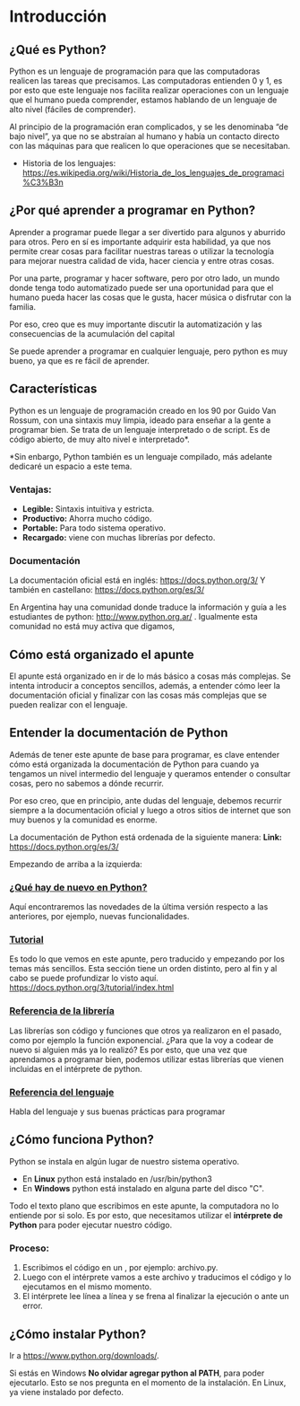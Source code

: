 # Introducción #

## ¿Qué es Python? ##
Python es un lenguaje de programación para que las computadoras realicen las tareas que precisamos. Las computadoras entienden 0 y 1, es por esto que este lenguaje nos facilita realizar operaciones con un lenguaje que el humano pueda comprender, estamos hablando de un lenguaje de alto nivel (fáciles de comprender).

Al principio de la programación eran complicados, y se les denominaba “de bajo nivel”, ya que no se abstraían al humano y había un contacto directo con las máquinas para que realicen lo que operaciones que se necesitaban.

- Historia de los lenguajes: https://es.wikipedia.org/wiki/Historia_de_los_lenguajes_de_programaci%C3%B3n

## ¿Por qué aprender a programar en Python? ##

Aprender a programar puede llegar a ser divertido para algunos y aburrido para otros. Pero en sí es importante adquirir esta habilidad, ya que nos permite crear cosas para facilitar nuestras tareas o utilizar la tecnología para mejorar nuestra calidad de vida, hacer ciencia y entre otras cosas.

Por una parte, programar y hacer software, pero por otro lado, un mundo donde tenga todo automatizado puede ser una oportunidad para que el humano pueda hacer las cosas que le gusta, hacer música o disfrutar con la familia.

Por eso, creo que es muy importante discutir la automatización y las consecuencias de la acumulación del capital

Se puede aprender a programar en cualquier lenguaje, pero python es muy bueno, ya que es re fácil de aprender.

## Características ##

Python es un lenguaje de programación creado en los 90 por Guido Van Rossum, con una sintaxis muy limpia, ideado para enseñar a la gente a programar bien. Se trata de un lenguaje interpretado o de script. Es de código abierto, de muy alto nivel e interpretado*.

*Sin enbargo, Python también es un lenguaje compilado, más adelante dedicaré un espacio a este tema.

### Ventajas: ##
- **Legible:** Sintaxis intuitiva y estricta.
- **Productivo:** Ahorra mucho código.
- **Portable:** Para todo sistema operativo.
- **Recargado:** viene con muchas librerías por defecto.

### Documentación ###

La documentación oficial está en inglés: https://docs.python.org/3/
Y también en castellano: https://docs.python.org/es/3/

En Argentina hay una comunidad donde traduce la información y guía a les estudiantes de python: http://www.python.org.ar/ . Igualmente esta comunidad no está muy activa que digamos,


## Cómo está organizado el apunte ##

El apunte está organizado en ir de lo más básico a cosas más complejas. Se intenta introducir a conceptos sencillos, además, a entender cómo leer la documentación oficial y finalizar con las cosas más complejas que se pueden realizar con el lenguaje.

## Entender la documentación de Python ##

Además de tener este apunte de base para programar, es clave entender cómo está organizada la documentación de Python para cuando ya tengamos un nivel intermedio del lenguaje y queramos entender o consultar cosas, pero no sabemos a dónde recurrir.

Por eso creo, que en principio, ante dudas del lenguaje, debemos recurrir siempre a la documentación oficial y luego a otros sitios de internet que son muy buenos y la comunidad es enorme.

La documentación de Python está ordenada de la siguiente manera:
**Link:** https://docs.python.org/es/3/

Empezando de arriba a la izquierda:

### [¿Qué hay de nuevo en Python?](https://docs.python.org/es/3/whatsnew/3.9.html) ###
Aquí encontraremos las novedades de la última versión respecto a las anteriores, por ejemplo, nuevas funcionalidades.

### [Tutorial](https://docs.python.org/es/3/tutorial/index.html) ###
Es todo lo que vemos en este apunte, pero traducido y empezando por los temas más sencillos. Esta sección tiene un orden distinto, pero al fin y al cabo se puede profundizar lo visto aquí. https://docs.python.org/3/tutorial/index.html

### [Referencia de la librería](https://docs.python.org/es/3/library/index.html) ###
Las librerías son código y funciones que otros ya realizaron en el pasado, como por ejemplo la función exponencial. ¿Para que la voy a codear de nuevo si alguien más ya lo realizó? Es por esto, que una vez que aprendamos a programar bien, podemos utilizar estas librerías que vienen incluidas en el intérprete de python.

### [Referencia del lenguaje](https://docs.python.org/es/3/reference/index.html) ###
Habla del lenguaje y sus buenas prácticas para programar

## ¿Cómo funciona Python? ##

Python se instala en algún lugar de nuestro sistema operativo.

- En **Linux** python está instalado en /usr/bin/python3 
- En **Windows** python está instalado en alguna parte del disco "C".

Todo el texto plano que escribimos en este apunte, la computadora no lo entiende por si solo. Es por esto, que necesitamos utilizar el **intérprete de Python** para poder ejecutar nuestro código.

### Proceso: ###

1)  Escribimos el código en un , por ejemplo: archivo.py.
2) Luego con el intérprete vamos a este archivo y traducimos el código y lo ejecutamos en el mismo momento.
3) El intérprete lee línea a línea y se frena al finalizar la ejecución o ante un error. 

## ¿Cómo instalar Python? ##
Ir a https://www.python.org/downloads/.

Si estás en Windows **No olvidar agregar python al PATH**, para poder ejecutarlo. Esto se nos pregunta en el momento de la instalación. En Linux, ya viene instalado por defecto.

